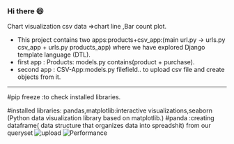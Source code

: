 ###  Hi there 😄 



Chart visualization csv data =>chart line ,Bar count plot.
- This project contains two apps:products+csv_app:(main url.py -> urls.py csv_app + urls.py products_app)
where we have explored Django template language (DTL).
- first app : Products: models.py contains(product + purchase).
- second app : CSV-App:models.py filefield.. to upload csv file and create objects from it.
- ----
#pip freeze :to check installed libraries.

#installed libraries: pandas,matplotlib:interactive visualizations,seaborn (Python data visualization library based on matplotlib.) 
#panda :creating dataframe( data structure that organizes data into spreadshit) from our queryset
![upload](https://user-images.githubusercontent.com/48589743/197422409-923971e4-f89b-495f-8d85-ac3fbffb7bad.PNG)
![Performance](https://user-images.githubusercontent.com/48589743/197422414-00be55fc-56ea-4ae0-bcff-247df3f5ef10.PNG)

